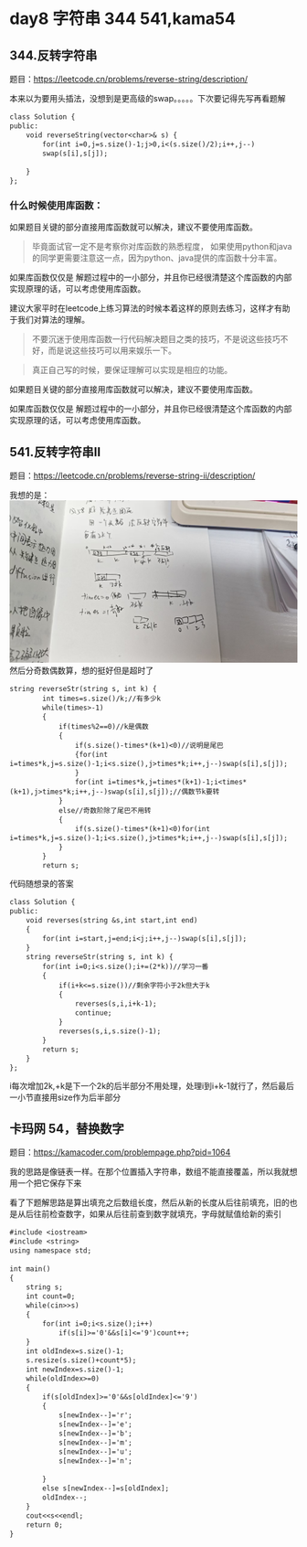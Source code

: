 # day8 字符串 344 541,kama54
## 344.反转字符串
题目：https://leetcode.cn/problems/reverse-string/description/


本来以为要用头插法，没想到是更高级的swap。。。。。下次要记得先写再看题解
```
class Solution {
public:
    void reverseString(vector<char>& s) {
        for(int i=0,j=s.size()-1;j>0,i<(s.size()/2);i++,j--)
        swap(s[i],s[j]);

    }
};
```
### 什么时候使用库函数：
如果题目关键的部分直接用库函数就可以解决，建议不要使用库函数。

>毕竟面试官一定不是考察你对库函数的熟悉程度， 如果使用python和java 的同学更需要注意这一点，因为python、java提供的库函数十分丰富。

如果库函数仅仅是 解题过程中的一小部分，并且你已经很清楚这个库函数的内部实现原理的话，可以考虑使用库函数。

建议大家平时在leetcode上练习算法的时候本着这样的原则去练习，这样才有助于我们对算法的理解。

>不要沉迷于使用库函数一行代码解决题目之类的技巧，不是说这些技巧不好，而是说这些技巧可以用来娱乐一下。

>真正自己写的时候，要保证理解可以实现是相应的功能。

如果题目关键的部分直接用库函数就可以解决，建议不要使用库函数。

如果库函数仅仅是 解题过程中的一小部分，并且你已经很清楚这个库函数的内部实现原理的话，可以考虑使用库函数。
## 541.反转字符串Ⅱ
题目：https://leetcode.cn/problems/reverse-string-ii/description/

我想的是：
![计算出到底有多少个k](反转字符串2.jpg "计算有多少k")
然后分奇数偶数算，想的挺好但是超时了
```
string reverseStr(string s, int k) {
        int times=s.size()/k;//有多少k
        while(times>-1)
        {
            if(times%2==0)//k是偶数
            {
                if(s.size()-times*(k+1)<0)//说明是尾巴
                {for(int i=times*k,j=s.size()-1;i<s.size(),j>times*k;i++,j--)swap(s[i],s[j]);
                }
                for(int i=times*k,j=times*(k+1)-1;i<times*(k+1),j>times*k;i++,j--)swap(s[i],s[j]);//偶数节k要转
            }
            else//奇数阶除了尾巴不用转
            {
                if(s.size()-times*(k+1)<0)for(int i=times*k,j=s.size()-1;i<s.size(),j>times*k;i++,j--)swap(s[i],s[j]);
            }
        }
        return s;
```
代码随想录的答案
```
class Solution {
public:
    void reverses(string &s,int start,int end)
    {
        for(int i=start,j=end;i<j;i++,j--)swap(s[i],s[j]);
    }
    string reverseStr(string s, int k) {
        for(int i=0;i<s.size();i+=(2*k))//学习一番
        {
            if(i+k<=s.size())//剩余字符小于2k但大于k
            {
                reverses(s,i,i+k-1);
                continue;
            }
            reverses(s,i,s.size()-1);
        }
        return s;
    }
};
```
i每次增加2k,+k是下一个2k的后半部分不用处理，处理i到i+k-1就行了，然后最后一小节直接用size作为后半部分

## 卡玛网 54，替换数字
题目：https://kamacoder.com/problempage.php?pid=1064


我的思路是像链表一样。在那个位置插入字符串，数组不能直接覆盖，所以我就想用一个把它保存下来

看了下题解思路是算出填充之后数组长度，然后从新的长度从后往前填充，旧的也是从后往前检查数字，如果从后往前查到数字就填充，字母就赋值给新的索引
```
#include <iostream>
#include <string>
using namespace std;

int main()
{
    string s;
    int count=0;
    while(cin>>s)
    {
        for(int i=0;i<s.size();i++)
            if(s[i]>='0'&&s[i]<='9')count++;
    }
    int oldIndex=s.size()-1;
    s.resize(s.size()+count*5);
    int newIndex=s.size()-1;
    while(oldIndex>=0)
    {
        if(s[oldIndex]>='0'&&s[oldIndex]<='9')
        {
            s[newIndex--]='r';
            s[newIndex--]='e';
            s[newIndex--]='b';
            s[newIndex--]='m';
            s[newIndex--]='u';
            s[newIndex--]='n';
            
        }
        else s[newIndex--]=s[oldIndex];
        oldIndex--;
    }
    cout<<s<<endl;
    return 0;
}
```